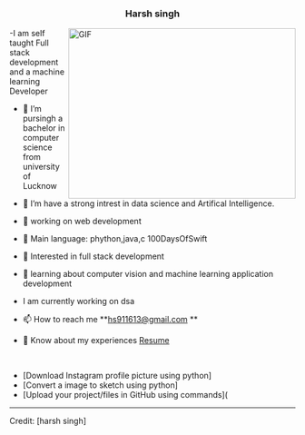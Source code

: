 
<h3 align="center">Harsh singh</a></h1>

  <img align="right" top="500" height="300" width="400" alt="GIF" src="https://media.giphy.com/media/SWoSkN6DxTszqIKEqv/giphy.gif">
</a>
 -I am self taught Full stack development and a machine learning Developer 

- 🔭 I’m pursingh a bachelor in computer science from university of Lucknow 

- 🌱 I’m have a strong intrest in data science and Artifical Intelligence.

- 🤝 working on web development

- 🌱 Main language: phython,java,c <a hr f="https://github.com/100rabhcsmc/100DaysOfSwift" target="blank">100DaysOfSwift</a>

- 📝 Interested in full stack development 

- 💬 learning about computer vision and machine learning application development
-    I am currently working on dsa

- 📫 How to reach me **hs911613@gmail.com **
  

- 📄 Know about my experiences <a href="https://github.com/100rabhcsmc/Me.io/blob/master/01SaurabhChavanReactNativeResume.pdf" target="blank">Resume</a>
<br/>
  




<!-- BLOG-POST-LIST:START -->

- [Download Instagram profile picture using python]
- [Convert a image to sketch using python]
- [Upload your project/files in GitHub using commands](
<!-- BLOG-POST-LIST:END -->

---

Credit: [harsh singh]


